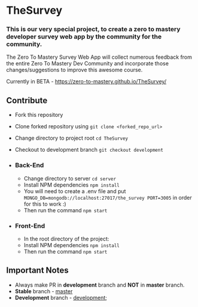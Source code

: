# TheSurvey

### This is our very special project, to create a zero to mastery developer survey web app by the community for the community.

The Zero To Mastery Survey Web App will collect numerous feedback from the entire Zero To Mastery Dev Community and incorporate those changes/suggestions to improve this awesome course.

Currently in BETA - https://zero-to-mastery.github.io/TheSurvey/

## Contribute
- Fork this repository
- Clone forked repository using `git clone <forked_repo_url>`
- Change directory to project root `cd TheSurvey`
- Checkout to development branch `git checkout development`

- ### Back-End
    - Change directory to server `cd server`
    - Install NPM dependencies `npm install`
    - You will need to create a .env file and put
        `MONGO_DB=mongodb://localhost:27017/the_survey
         PORT=3005`
       in order for this to work :)
    - Then run the command `npm start`

- ### Front-End 
    - In the root directory of the project:
    - Install NPM dependencies `npm install`
    - Then run the command `npm start`

## Important Notes
- Always make PR in **development** branch and **NOT** in **master** branch.
- **Stable** branch - [master](https://github.com/zero-to-mastery/TheSurvey/tree/master)
- **Development** branch - [development](https://github.com/zero-to-mastery/TheSurvey/tree/development);

